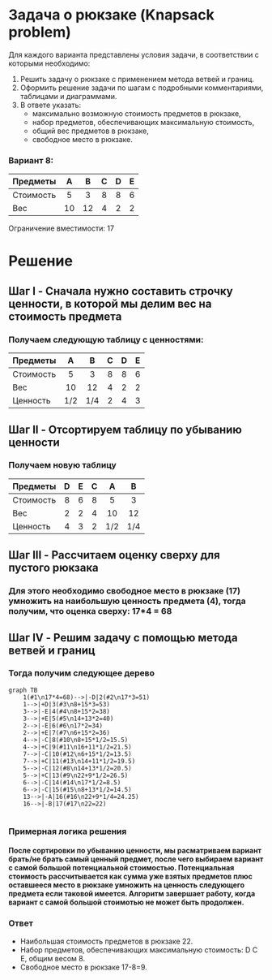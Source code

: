 # Задача о рюкзаке (Knapsack problem)
Для каждого варианта представлены условия задачи, в соответствии с которыми необходимо: 
1. Решить задачу о рюкзаке с применением метода ветвей и границ.
2. Оформить решение задачи по шагам с подробными комментариями, таблицами и диаграммами.
3. В ответе указать:
   - максимально возможную стоимость предметов в рюкзаке,
   - набор предметов, обеспечивающих максимальную стоимость,
   - общий вес предметов в рюкзаке,
   - свободное место в рюкзаке.


### Вариант 8:

| Предметы  |  A  | B  | C | D | E |
|:----------|:---:|:--:|:-:|:-:|:-:|
| Стоимость |  5  | 3  | 8 | 8 | 6 |
| Вес       | 10  | 12 | 4 | 2 | 2 |

Ограничение вместимости: 17


# Решение
## Шаг I - Сначала нужно составить строчку ценности, в которой мы делим вес на стоимость предмета
### Получаем следующую таблицу с ценностями:

| Предметы  |  A  |  B  | C | D | E |
|:----------|:---:|:---:|:-:|:-:|:-:|
| Стоимость |  5  |  3  | 8 | 8 | 6 |
| Вес       | 10  | 12  | 4 | 2 | 2 |
| Ценность  | 1/2 | 1/4 | 2 | 4 | 3 |

## Шаг II - Отсортируем таблицу по убыванию ценности
### Получаем новую таблицу

| Предметы  | D | E | C |  A  |  B  |
|:----------|:-:|:-:|:-:|:---:|:---:|
| Стоимость | 8 | 6 | 8 |  5  |  3  |
| Вес       | 2 | 2 | 4 | 10  | 12  |
| Ценность  | 4 | 3 | 2 | 1/2 | 1/4 |

## Шаг III - Рассчитаем оценку сверху для пустого рюкзака
### Для этого необходимо свободное место в рюкзаке (17) умножить на наибольшую ценность предмета (4), тогда получим, что оценка сверху: 17*4 = 68
## Шаг IV - Решим задачу с помощью метода ветвей и границ
### Тогда получим следующее дерево

```mermaid
graph TB
    1(#1\n17*4=68)-->|-D|2(#2\n17*3=51)
    1-->|+D|3(#3\n8+15*3=53)
    3-->|-E|4(#4\n8+15*2=38)
    3-->|+E|5(#5\n14+13*2=40)
    2-->|-E|6(#6\n17*2=34)
    2-->|+E|7(#7\n6+15*2=36)
    4-->|-C|8(#10\n8+15*1/2=15.5)
    4-->|+C|9(#11\n16+11*1/2=21.5)
    7-->|-C|10(#12\n6+15*1/2=13.5)
    7-->|+C|11(#13\n14+11*1/2=19.5)
    5-->|-C|12(#8\n14+13*1/2=20.5)
    5-->|+C|13(#9\n22+9*1/2=26.5)
    6-->|-C|14(#14\n17*1/2=8.5)
    6-->|-C|15(#15\n8+13*1/2=14.5)
    13-->|-A|16(#16\n22+9*1/4=24.25)
    16-->|-B|17(#17\n22=22)
    
```

### Примерная логика решения
#### После сортировки по убыванию ценности, мы расматриваем вариант брать/не брать самый ценный предмет, после чего выбираем вариант с самой большой потенциальной стоимостью. Потенциальная стоимость рассчитывается как сумма уже взятых предметов плюс оставшееся место в рюкзаке умножить на ценность следующего предмета если таковой имеется. Алгоритм завершает работу, когда вариант с самой большой стоимотью не может быть продолжен.

### Ответ
- Наибольшая стоимость предметов в рюкзаке 22.
- Набор предметов, обеспечивающих максимальную стоимость: D C E, общим весом 8.
- Свободное место в рюкзаке 17-8=9.
